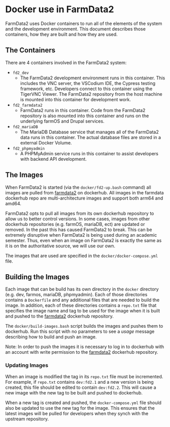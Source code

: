 # Docker use in FarmData2

FarmData2 uses Docker containers to run all of the elements of the system and the development environment. This document describes those containers, how they are built and how they are used.

## The Containers

There are 4 containers involved in the FarmData2 system:
* `fd2_dev`
  * The FarmData2 development environment runs in this container.  This includes the VNC server, the VSCodium IDE, the Cypress testing framework, etc.  Developers connect to this container using the TigerVNC Viewer. The FarmData2 repository from the host machine is mounted into this container for development work.
* `fd2_farmdata2`
  * FarmData2 runs in this container.  Code from the FarmData2 repository is also mounted into this container and runs on the underlying farmOS and Drupal services.
* `fd2_mariaDB`
  * The MariaDB Database service that manages all of the FarmData2 data runs in this container.  The actual database files are stored in a external Docker Volume.
* `fd2_phpmyadmin`
  * A PHPMyAdmin service runs in this container to assist developers with backend API development.

## The Images

When FarmData2 is started (via the `docker/fd2-up.bash` command) all images are pulled from [farmdata2](https://hub.docker.com/u/farmdata2) on dockerhub. All images in the farmdata dockerhub repo are multi-architecture images and support both arm64 and amd64. 

FarmData2 opts to pull all images from its own dockerhub repository to allow us to better control versions. In some cases, images from other dockerhub repositories (e.g. farmOS, mariaDB, ect) are updated or removed. In the past this has caused FarmData2 to break. This can be extremely disruptive when FarmData2 is being used during an academic semester. Thus, even when an image on FarmData2 is exactly the same as it is on the authoritative source, we will use our own.

The images that are used are specified in the `docker/docker-compose.yml` file.

## Building the Images

Each image that can be build has its own directory in the `docker` directory (e.g. dev, farmos, mariaDB, phpmyadmin).  Each of those directories contains a `Dockerfile` and any additional files that are needed to build the image.  In addition, each of these directories contains a `repo.txt` file that specifies the image name and tag to be used for the image when it is built and pushed to the [farmdata2](https://hub.docker.com/u/farmdata2) dockerhub repository.  

The `docker/build-images.bash` script builds the images and pushes them to dockerhub. Run this script with no parameters to see a *usage* message describing how to build and push an image.

Note: In order to push the images it is necessary to log in to dockerhub with an account with write permission to the [farmdata2](https://hub.docker.com/u/farmdata2) dockerhub repository.

### Updating Images

When an image is modified the tag in its `repo.txt` file must be incremented.  For example, if `repo.txt` contains `dev:fd2.1` and a new version is being created, this file should be edited to contain `dev:fd2.2`.  This will cause a new image with the new tag to be built and pushed to dockerhub.

When a new tag is created and pushed, the `docker-compose.yml` file should also be updated to use the new tag for the image.  This ensures that the latest images will be pulled for developers when they synch with the upstream repository.

